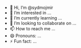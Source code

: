 - 👋 Hi, I’m @sydmojmir
- 👀 I’m interested in ...
- 🌱 I’m currently learning ...
- 💞️ I’m looking to collaborate on ...
- 📫 How to reach me ...
- 😄 Pronouns: ...
- ⚡ Fun fact: ...

<!---
sydmojmir/sydmojmir is a ✨ special ✨ repository because its `README.md` (this file) appears on your GitHub profile.
You can click the Preview link to take a look at your changes.
--->
